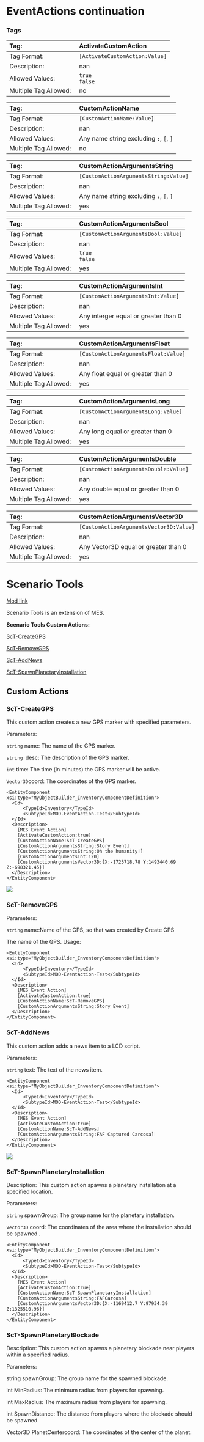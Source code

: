 # EventActions continuation

### Tags 
<!--ActivateCustomAction  -->
|Tag:&nbsp;&nbsp;&nbsp;&nbsp;&nbsp;&nbsp;&nbsp;&nbsp;&nbsp;&nbsp;&nbsp;&nbsp;&nbsp;&nbsp;&nbsp;&nbsp;&nbsp;&nbsp;&nbsp;&nbsp;&nbsp;&nbsp;&nbsp;&nbsp;&nbsp;&nbsp;&nbsp;&nbsp;&nbsp;&nbsp;&nbsp;|ActivateCustomAction|
|:----|:----|
|Tag Format:|`[ActivateCustomAction:Value]`|
|Description:|nan|
|Allowed Values:|`true`<br>`false`|
|Multiple Tag Allowed:|no|
<!--CustomActionName  -->
|Tag:&nbsp;&nbsp;&nbsp;&nbsp;&nbsp;&nbsp;&nbsp;&nbsp;&nbsp;&nbsp;&nbsp;&nbsp;&nbsp;&nbsp;&nbsp;&nbsp;&nbsp;&nbsp;&nbsp;&nbsp;&nbsp;&nbsp;&nbsp;&nbsp;&nbsp;&nbsp;&nbsp;&nbsp;&nbsp;&nbsp;&nbsp;|CustomActionName|
|:----|:----|
|Tag Format:|`[CustomActionName:Value]`|
|Description:|nan|
|Allowed Values:|Any name string excluding `:`, `[`, `]`|
|Multiple Tag Allowed:|no|
<!--CustomActionArgumentsString  -->
|Tag:&nbsp;&nbsp;&nbsp;&nbsp;&nbsp;&nbsp;&nbsp;&nbsp;&nbsp;&nbsp;&nbsp;&nbsp;&nbsp;&nbsp;&nbsp;&nbsp;&nbsp;&nbsp;&nbsp;&nbsp;&nbsp;&nbsp;&nbsp;&nbsp;&nbsp;&nbsp;&nbsp;&nbsp;&nbsp;&nbsp;&nbsp;|CustomActionArgumentsString|
|:----|:----|
|Tag Format:|`[CustomActionArgumentsString:Value]`|
|Description:|nan|
|Allowed Values:|Any name string excluding `:`, `[`, `]`|
|Multiple Tag Allowed:|yes|
<!--CustomActionArgumentsBool  -->
|Tag:&nbsp;&nbsp;&nbsp;&nbsp;&nbsp;&nbsp;&nbsp;&nbsp;&nbsp;&nbsp;&nbsp;&nbsp;&nbsp;&nbsp;&nbsp;&nbsp;&nbsp;&nbsp;&nbsp;&nbsp;&nbsp;&nbsp;&nbsp;&nbsp;&nbsp;&nbsp;&nbsp;&nbsp;&nbsp;&nbsp;&nbsp;|CustomActionArgumentsBool|
|:----|:----|
|Tag Format:|`[CustomActionArgumentsBool:Value]`|
|Description:|nan|
|Allowed Values:|`true`<br>`false`|
|Multiple Tag Allowed:|yes|
<!--CustomActionArgumentsInt  -->
|Tag:&nbsp;&nbsp;&nbsp;&nbsp;&nbsp;&nbsp;&nbsp;&nbsp;&nbsp;&nbsp;&nbsp;&nbsp;&nbsp;&nbsp;&nbsp;&nbsp;&nbsp;&nbsp;&nbsp;&nbsp;&nbsp;&nbsp;&nbsp;&nbsp;&nbsp;&nbsp;&nbsp;&nbsp;&nbsp;&nbsp;&nbsp;|CustomActionArgumentsInt|
|:----|:----|
|Tag Format:|`[CustomActionArgumentsInt:Value]`|
|Description:|nan|
|Allowed Values:|Any interger equal or greater than 0|
|Multiple Tag Allowed:|yes|
<!--CustomActionArgumentsFloat  -->
|Tag:&nbsp;&nbsp;&nbsp;&nbsp;&nbsp;&nbsp;&nbsp;&nbsp;&nbsp;&nbsp;&nbsp;&nbsp;&nbsp;&nbsp;&nbsp;&nbsp;&nbsp;&nbsp;&nbsp;&nbsp;&nbsp;&nbsp;&nbsp;&nbsp;&nbsp;&nbsp;&nbsp;&nbsp;&nbsp;&nbsp;&nbsp;|CustomActionArgumentsFloat|
|:----|:----|
|Tag Format:|`[CustomActionArgumentsFloat:Value]`|
|Description:|nan|
|Allowed Values:|Any float equal or greater than 0|
|Multiple Tag Allowed:|yes|
<!--CustomActionArgumentsLong  -->
|Tag:&nbsp;&nbsp;&nbsp;&nbsp;&nbsp;&nbsp;&nbsp;&nbsp;&nbsp;&nbsp;&nbsp;&nbsp;&nbsp;&nbsp;&nbsp;&nbsp;&nbsp;&nbsp;&nbsp;&nbsp;&nbsp;&nbsp;&nbsp;&nbsp;&nbsp;&nbsp;&nbsp;&nbsp;&nbsp;&nbsp;&nbsp;|CustomActionArgumentsLong|
|:----|:----|
|Tag Format:|`[CustomActionArgumentsLong:Value]`|
|Description:|nan|
|Allowed Values:|Any long equal or greater than 0|
|Multiple Tag Allowed:|yes|
<!--CustomActionArgumentsDouble  -->
|Tag:&nbsp;&nbsp;&nbsp;&nbsp;&nbsp;&nbsp;&nbsp;&nbsp;&nbsp;&nbsp;&nbsp;&nbsp;&nbsp;&nbsp;&nbsp;&nbsp;&nbsp;&nbsp;&nbsp;&nbsp;&nbsp;&nbsp;&nbsp;&nbsp;&nbsp;&nbsp;&nbsp;&nbsp;&nbsp;&nbsp;&nbsp;|CustomActionArgumentsDouble|
|:----|:----|
|Tag Format:|`[CustomActionArgumentsDouble:Value]`|
|Description:|nan|
|Allowed Values:|Any double equal or greater than 0|
|Multiple Tag Allowed:|yes|
<!--CustomActionArgumentsVector3D  -->
|Tag:&nbsp;&nbsp;&nbsp;&nbsp;&nbsp;&nbsp;&nbsp;&nbsp;&nbsp;&nbsp;&nbsp;&nbsp;&nbsp;&nbsp;&nbsp;&nbsp;&nbsp;&nbsp;&nbsp;&nbsp;&nbsp;&nbsp;&nbsp;&nbsp;&nbsp;&nbsp;&nbsp;&nbsp;&nbsp;&nbsp;&nbsp;|CustomActionArgumentsVector3D|
|:----|:----|
|Tag Format:|`[CustomActionArgumentsVector3D:Value]`|
|Description:|nan|
|Allowed Values:|Any Vector3D equal or greater than 0|
|Multiple Tag Allowed:|yes|


# Scenario Tools

[Mod link](https://steamcommunity.com/sharedfiles/filedetails/?id=2998575759)

Scenario Tools is an extension of MES. 



**Scenario Tools Custom Actions:**


[ScT-CreateGPS](https://github.com/MeridiusIX/Modular-Encounters-Systems/wiki/ScenarioTools-for-MES-Events/#ScT-CreateGPS)

[ScT-RemoveGPS](https://github.com/MeridiusIX/Modular-Encounters-Systems/wiki/ScenarioTools-for-MES-Events/#ScT-RemoveGPS)

[ScT-AddNews](https://github.com/MeridiusIX/Modular-Encounters-Systems/wiki/ScenarioTools-for-MES-Events/#ScT-AddNews)

[ScT-SpawnPlanetaryInstallation](https://github.com/MeridiusIX/Modular-Encounters-Systems/wiki/ScenarioTools-for-MES-Events/#ScT-SpawnPlanetaryInstallation)





## Custom Actions


### ScT-CreateGPS

This custom action creates a new GPS marker with specified parameters.

Parameters:

`string` name: The name of the GPS marker.

`string `desc: The description of the GPS marker.

`int` time: The time (in minutes) the GPS marker will be active.

`Vector3D`coord: The coordinates of the GPS marker.


```
<EntityComponent xsi:type="MyObjectBuilder_InventoryComponentDefinition">
  <Id>
	  <TypeId>Inventory</TypeId>
	  <SubtypeId>MOD-EventAction-Test</SubtypeId>
  </Id>
  <Description>
	[MES Event Action]
	[ActivateCustomAction:true]
	[CustomActionName:ScT-CreateGPS]
	[CustomActionArgumentsString:Story Event]
	[CustomActionArgumentsString:Oh the humanity!]
	[CustomActionArgumentsInt:120]		
	[CustomActionArgumentsVector3D:{X:-1725718.78 Y:1493440.69 Z:-698321.45}]
  </Description>
</EntityComponent>
```
![](https://steamuserimages-a.akamaihd.net/ugc/2029485208071521476/F9E1FFFAD880D21B73D67CE0583E367BD9A3AB47/)

### ScT-RemoveGPS

Parameters:

`string` name:Name of the GPS, so that was created by Create GPS

The name of the GPS.
Usage:
```
<EntityComponent xsi:type="MyObjectBuilder_InventoryComponentDefinition">
  <Id>
	  <TypeId>Inventory</TypeId>
	  <SubtypeId>MOD-EventAction-Test</SubtypeId>
  </Id>
  <Description>
	[MES Event Action]
	[ActivateCustomAction:true]
	[CustomActionName:ScT-RemoveGPS]
	[CustomActionArgumentsString:Story Event]
  </Description>
</EntityComponent>
```


### ScT-AddNews

This custom action adds a news item to a LCD script.

Parameters:

`string` text: The text of the news item.

```
<EntityComponent xsi:type="MyObjectBuilder_InventoryComponentDefinition">
  <Id>
	  <TypeId>Inventory</TypeId>
	  <SubtypeId>MOD-EventAction-Test</SubtypeId>
  </Id>
  <Description>
	[MES Event Action]
	[ActivateCustomAction:true]
	[CustomActionName:ScT-AddNews]
	[CustomActionArgumentsString:FAF Captured Carcosa]
  </Description>
</EntityComponent>
```

![](https://steamuserimages-a.akamaihd.net/ugc/2029485208071488065/6E482174D5D82826F80A853D68F3BB5F262B723A/)

### ScT-SpawnPlanetaryInstallation

Description: This custom action spawns a planetary installation at a specified location.

Parameters:

`string` spawnGroup: The group name for the planetary installation.

`Vector3D` coord: The coordinates of the area where the installation should be spawned .

```
<EntityComponent xsi:type="MyObjectBuilder_InventoryComponentDefinition">
  <Id>
	  <TypeId>Inventory</TypeId>
	  <SubtypeId>MOD-EventAction-Test</SubtypeId>
  </Id>
  <Description>
	[MES Event Action]
	[ActivateCustomAction:true]
	[CustomActionName:ScT-SpawnPlanetaryInstallation]
	[CustomActionArgumentsString:FAFCarcosa]	
	[CustomActionArgumentsVector3D:{X:-1169412.7 Y:97934.39 Z:1325510.96}]	
  </Description>
</EntityComponent>

```




### ScT-SpawnPlanetaryBlockade

Description: This custom action spawns a planetary blockade near players within a specified radius.


Parameters:

string spawnGroup: The group name for the spawned blockade.

int MinRadius: The minimum radius from players for spawning.

int MaxRadius: The maximum radius from players for spawning.

int SpawnDistance: The distance from players where the blockade should be spawned.

Vector3D PlanetCentercoord: The coordinates of the center of the planet.




